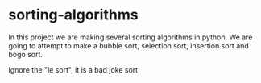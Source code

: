 # sorting-algorithms
In this project we are making several sorting algorithms in python.
We are going to attempt to make a bubble sort, selection sort, insertion sort and bogo sort.

Ignore the "le sort", it is a bad joke sort